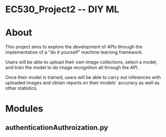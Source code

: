 # EC530_Project2 -- DIY ML

# About

This project aims to explore the development of APIs through the implementation of a "do it yourself" machine learning framework.

Users will be able to upload their own image collections, select a model, and train the model to do image recognition all through the API.

Once their model is trained, users will be able to carry out inferences with uploaded images and obtain reports on their models' accuracy as well as other statistics. 

# Modules

## authenticationAuthroization.py

